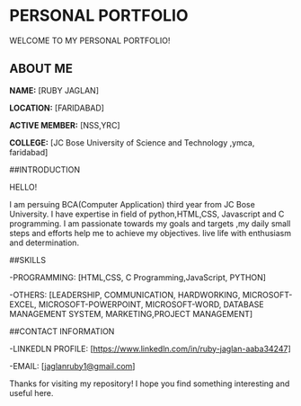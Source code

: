 # PERSONAL PORTFOLIO
WELCOME TO MY PERSONAL PORTFOLIO!
## ABOUT ME 
**NAME:** [RUBY JAGLAN]

**LOCATION:** [FARIDABAD]

**ACTIVE MEMBER:** [NSS,YRC]

**COLLEGE:** [JC Bose University of Science and Technology ,ymca, faridabad]

##INTRODUCTION

HELLO!

I am persuing BCA(Computer Application) third year from JC Bose University. I have expertise in field of python,HTML,CSS, Javascript and C programming. I am passionate towards my goals and targets ,my daily small steps and efforts help me to achieve my objectives.
live life with enthusiasm and determination.

##SKILLS

-PROGRAMMING: [HTML,CSS, C Programming,JavaScript, PYTHON]

-OTHERS: [LEADERSHIP, COMMUNICATION, HARDWORKING, MICROSOFT- EXCEL, MICROSOFT-POWERPOINT, MICROSOFT-WORD, DATABASE MANAGEMENT SYSTEM, MARKETING,PROJECT MANAGEMENT]

##CONTACT INFORMATION

-LINKEDLN PROFILE: [https://www.linkedln.com/in/ruby-jaglan-aaba34247]

-EMAIL: [jaglanruby1@gmail.com]

Thanks for visiting my repository! I hope you find something interesting and useful here.
